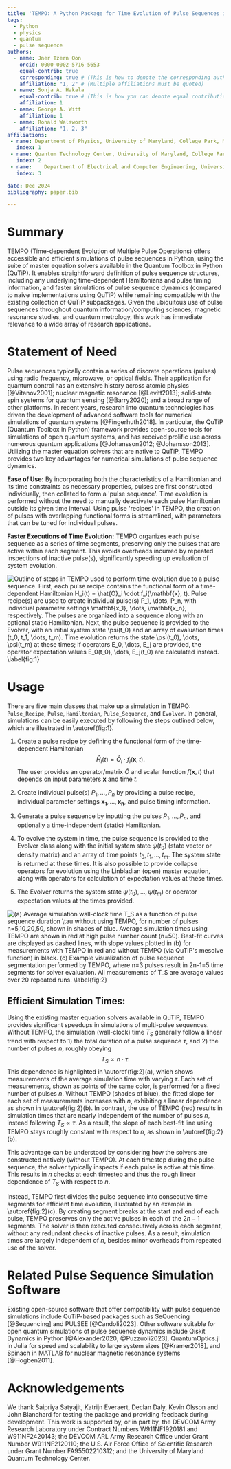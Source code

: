```yaml
---
title: 'TEMPO: A Python Package for Time Evolution of Pulse Sequences in QuTiP'
tags:
  - Python
  - physics
  - quantum
  - pulse sequence
authors:
  - name: Jner Tzern Oon
    orcid: 0000-0002-5716-5653
    equal-contrib: true
    corresponding: true # (This is how to denote the corresponding author)
    affiliation: "1, 2" # (Multiple affiliations must be quoted)
  - name: Sonja A. Hakala
    equal-contrib: true # (This is how you can denote equal contributions between multiple authors)
    affiliation: 1
  - name: George A. Witt
    affiliation: 1
  - name: Ronald Walsworth
    affiliation: "1, 2, 3"
affiliations:
 - name: Department of Physics, University of Maryland, College Park, Maryland 20742, USA
   index: 1
 - name: Quantum Technology Center, University of Maryland, College Park, Maryland 20742, USA
   index: 2
 - name:    Department of Electrical and Computer Engineering, University of Maryland, College Park, Maryland 20742, USA
   index: 3

date: Dec 2024
bibliography: paper.bib

---
```



# Summary

TEMPO (Time-dependent Evolution of Multiple Pulse Operations) offers accessible and efficient simulations of pulse sequences in Python, using the suite of master equation solvers available in the Quantum Toolbox in Python (QuTiP). 
It enables straightforward definition of pulse sequence structures, including any underlying time-dependent Hamiltonians and pulse timing information, and faster simulations of pulse sequence dynamics (compared to naive implementations using QuTiP) while remaining compatible with the existing collection of QuTiP subpackages. Given the ubiquitous use of pulse sequences throughout quantum information/computing sciences, magnetic resonance studies, and quantum metrology, this work has immediate relevance to a wide array of research applications.

# Statement of Need
Pulse sequences typically contain a series of discrete operations (pulses) using radio frequency, microwave, or optical fields. Their application for quantum control has an extensive history across atomic physics [@Vitanov2001]; nuclear magnetic resonance [@Levitt2013]; solid-state spin systems for quantum sensing [@Barry2020]; and a broad range of other platforms.
In recent years, research into quantum technologies has driven the development of advanced software tools for numerical simulations of quantum systems [@Fingerhuth2018]. 
In particular, the QuTiP (Quantum Toolbox in Python) framework provides open-source tools for simulations of open quantum systems, and has received prolific use across numerous quantum applications [@Johansson2012; @Johansson2013]. Utilizing the master equation solvers that are native to QuTiP, TEMPO provides two key advantages for numerical simulations of pulse sequence dynamics.


**Ease of Use:** By incorporating both the characteristics of a Hamiltonian and its time constraints as necessary properties, pulses are first constructed individually, then collated to form a 'pulse sequence'. 
Time evolution is performed without the need to manually deactivate each pulse Hamiltonian outside its given time interval.
Using pulse 'recipes' in TEMPO, the creation of pulses with overlapping functional forms is streamlined, with parameters that can be tuned for individual pulses.

**Faster Executions of Time Evolution:** 
TEMPO organizes each pulse sequence as a series of time segments, preserving only the pulses that are active within each segment.
This avoids overheads incurred by repeated inspections of inactive pulse(s), significantly speeding up evaluation of system evolution.










![Outline of steps in TEMPO used to perform time evolution due to a pulse sequence. First, each pulse recipe contains the functional form of a time-dependent Hamiltonian $H_i(t) = \hat{O}_i \cdot f_i(\mathbf{x}, t)$. Pulse recipe(s) are used to create individual pulse(s) $P_1, \dots, P_n$, with individual parameter settings $\mathbf{x_1}, \dots, \mathbf{x_n}$, respectively. The pulses are organized into a sequence along with an optional static Hamiltonian. Next, the pulse sequence is provided to the Evolver, with an initial system state $\psi(t_0)$ and an array of evaluation times $(t_0, t_1, \dots, t_m)$. Time evolution returns the state $\psi(t_0), \dots, \psi(t_m)$ at these times; if operators $E_0, \dots, E_j$ are provided, the operator expectation values $E_0(t_0), \dots, E_j(t_0)$ are calculated instead. \label{fig:1}](TEMPO_Fig1.png)

<!--
<figure>
    <img src="./TEMPO_Fig1.png" alt="Alt text" />
    <figcaption>
    This is the image caption
    </figcaption>
</figure>
-->

# Usage

There are five main classes that make up a simulation in TEMPO: `Pulse_Recipe`, `Pulse`, `Hamiltonian`, `Pulse_Sequence`, and `Evolver`.
In general, simulations can be easily executed by following the steps outlined below, which are illustrated in \autoref{fig:1}.

1. Create a pulse recipe by defining the functional form of the time-dependent Hamiltonian $$\hat H_i(t) = \hat O_i \cdot f_i(\mathbf{x},  t).$$ The user provides an operator/matrix $\hat O$ and scalar function $f(\mathbf{x}, t)$ that depends on input parameters $\mathbf{x}$ and time $t$.

1. Create individual pulse(s) $P_1, \dots, P_n$ by providing a pulse recipe, individual parameter settings $\mathbf{x_1}, \dots, \mathbf{x_n}$, and pulse timing information.

1. Generate a pulse sequence by inputting the pulses $P_1, \dots, P_n$, and optionally a time-independent (static) Hamiltonian.

1. To evolve the system in time, the pulse sequence is provided to the Evolver class along with the initial system state $\psi(t_0)$ (state vector or density matrix) and an array of time points $t_0, t_1, \dots, t_m$. The system state is returned at these times. It is also possible to provide collapse operators for evolution using the Linbladian (open) master equation, along with operators for calculation of expectation values at these times.

1. The Evolver returns the system state $\psi(t_0), \dots, \psi(t_m)$ or operator expectation values at the times provided.





<!--
commented text
-->
[//]: # (This is a comment.)
[//]: # (This is a comment on a new line.)





![(a) Average simulation wall-clock time $T_S$ as a function of pulse sequence duration $\tau$ without using TEMPO, for number of pulses $n=5,10,20,50$, shown in shades of blue. Average simulation times using TEMPO are shown in red at high pulse number count $(n=50)$. Best-fit curves are displayed as dashed lines, with slope values plotted in (b) for measurements with TEMPO in red and without TEMPO (via QuTiP's mesolve function) in black. (c) Example visualization of pulse sequence segmentation performed by TEMPO, where $n=3$ pulses result in $2n-1=5$ time segments for solver evaluation. All measurements of $T_S$ are average values over 20 repeated runs. \label{fig:2}](TEMPO_Fig2.png)

<!-- commented text
<figure>
    <img src="./TEMPO_fig2.png" alt="Alt text" />
    <figcaption>
    This is the image caption
    </figcaption>
</figure>
-->

## **Efficient Simulation Times**:

Using the existing master equation solvers available in QuTiP, TEMPO provides significant speedups in simulations of multi-pulse sequences. Without TEMPO, the simulation (wall-clock) time $T_S$ generally follow a linear trend with respect to 1) the total duration of a pulse sequence $\tau$, and 2) the number of pulses $n$, roughly obeying $$T_S \propto n \cdot \tau.$$
This dependence is highlighted in \autoref{fig:2}(a), which shows measurements of the average simulation time with varying $\tau$. Each set of measurements, shown as points of the same color, is performed for a fixed number of pulses $n$. 
Without TEMPO (shades of blue), the fitted slope for each set of measurements increases with $n$, exhibiting a linear dependence as shown in \autoref{fig:2}(b). In contrast, the use of TEMPO (red) results in simulation times that are nearly independent of the number of pulses $n$, instead following $T_S \propto \tau$. As a result, the slope of each best-fit line using TEMPO stays roughly constant with respect to $n$, as shown in \autoref{fig:2}(b).

This advantage can be understood by considering how the solvers are constructed natively (without TEMPO). At each timestep during the pulse sequence, the solver typically inspects if each pulse is active at this time. This results in $n$ checks at each timestep and thus the rough linear dependence of $T_S$ with respect to $n$.

Instead, TEMPO first divides the pulse sequence into consecutive time segments for efficient time evolution, illustrated by an example in \autoref{fig:2}(c). By creating segment breaks at the start and end of each pulse, TEMPO preserves only the active pulses in each of the $2n-1$ segments. The solver is then executed consecutively across each segment, without any redundant checks of inactive pulses. As a result, simulation times are largely independent of $n$, besides minor overheads from repeated use of the solver.

# Related Pulse Sequence Simulation Software
Existing open-source software that offer compatibility with pulse sequence simulations include QuTiP-based packages such as SeQuencing [@Sequencing] and PULSEE [@Candoli2023]. Other software suitable for open quantum simulations of pulse sequence dynamics include Qiskit Dynamics in Python [@Alexander2020; @Puzzuoli2023], QuantumOptics.jl in Julia for speed and scalability to large system sizes [@Kramer2018], and Spinach in MATLAB for nuclear magnetic resonance systems [@Hogben2011].


# Acknowledgements
We thank Saipriya Satyajit, Katrijn Everaert, Declan Daly, Kevin Olsson and John Blanchard for testing the package and providing feedback during development. This work is supported by, or in part by, the DEVCOM Army Research Laboratory under Contract Numbers W911NF1920181 and  W911NF2420143; the DEVCOM ARL Army Research Office under Grant Number W911NF2120110; the U.S. Air Force Office of Scientific Research under Grant Number FA95502210312; and the University of Maryland Quantum Technology Center.

